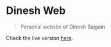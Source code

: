 # Dinesh Web

> Personal website of Dinesh Bajgain

Check the live version [here](https://bajgaindinesh.com.np).